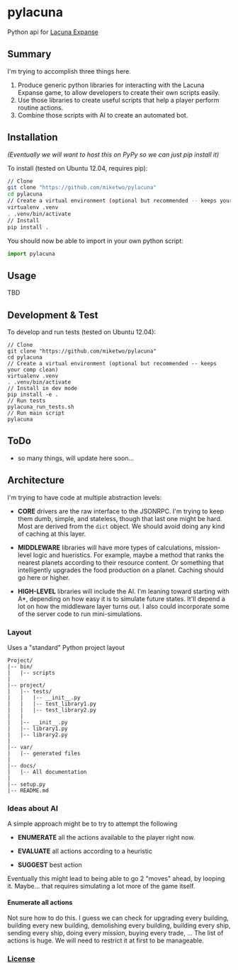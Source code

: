 # pylacuna
Python api for [Lacuna Expanse](http://www.lacunaexpanse.com/)

## Summary

I'm trying to accomplish three things here.

1. Produce generic python libraries for interacting with the Lacuna Expanse game, to allow developers to create their own scripts easily.
2. Use those libraries to create useful scripts that help a player perform routine actions.
3. Combine those scripts with AI to create an automated bot.


## Installation

_(Eventually we will want to host this on PyPy so we can just pip install it)_

To install (tested on Ubuntu 12.04, requires pip):
```bash
// Clone
git clone "https://github.com/miketwo/pylacuna"
cd pylacuna
// Create a virtual environment (optional but recommended -- keeps your comp clean)
virtualenv .venv
. .venv/bin/activate
// Install
pip install .
```

You should now be able to import in your own python script:
```python
import pylacuna
```

## Usage
TBD

## Development & Test
To develop and run tests (tested on Ubuntu 12.04):
```
// Clone
git clone "https://github.com/miketwo/pylacuna"
cd pylacuna
// Create a virtual environment (optional but recommended -- keeps your comp clean)
virtualenv .venv
. .venv/bin/activate
// Install in dev mode
pip install -e .
// Run tests
pylacuna_run_tests.sh
// Run main script
pylacuna
```

## ToDo
- so many things, will update here soon...



## Architecture
I'm trying to have code at multiple abstraction levels:

- **CORE** drivers are the raw interface to the JSONRPC. I'm trying to keep them
  dumb, simple, and stateless, though that last one might be hard. Most are derived from the `dict` object. We should avoid doing any kind of caching at this layer.

- **MIDDLEWARE** libraries will have more types of calculations, mission-level
  logic and hueristics. For example, maybe a method that ranks the nearest
  planets according to their resource content. Or something that intelligently
  upgrades the food production on a planet. Caching should go here or higher.

- **HIGH-LEVEL** libraries will include the AI. I'm leaning toward starting with
  A*, depending on how easy it is to simulate future states. It'll depend a lot on
  how the middleware layer turns out. I also could incorporate some of the server code to run mini-simulations.

### Layout
Uses a "standard" Python project layout
```text
Project/
|-- bin/
|   |-- scripts
|
|-- project/
|   |-- tests/
|   |   |-- __init__.py
|   |   |-- test_library1.py
|   |   |-- test_library2.py
|   |
|   |-- __init__.py
|   |-- library1.py
|   |-- library2.py
|
|-- var/
|   |-- generated files
|
|-- docs/
|   |-- All documentation
|
|-- setup.py
|-- README.md
```

### Ideas about AI

A simple approach might be to try to attempt the following

- **ENUMERATE** all the actions available to the player right now.

- **EVALUATE** all actions according to a heuristic

- **SUGGEST** best action

Eventually this might lead to being able to go 2 "moves" ahead, by looping it. Maybe... that requires simulating a lot more of the game itself.

#### Enumerate all actions
Not sure how to do this. I guess we can check for upgrading every building, building every new building, demolishing every building, building every ship, sending every ship, doing every mission, buying every trade, ... The list of actions is huge. We will need to restrict it at first to be manageable.

### [License](license.md)





